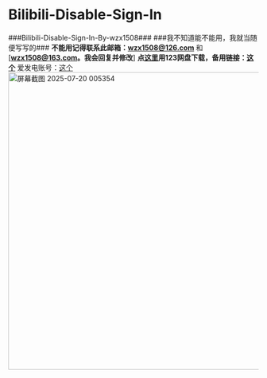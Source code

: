 # Bilibili-Disable-Sign-In
###Bilibili-Disable-Sign-In-By-wzx1508### 
###我不知道能不能用，我就当随便写写的###
**不能用记得联系此邮箱：[wzx1508@126.com](mailto:wzx1508@126.com)** 和 [**[wzx1508@163.com](mailto:wzx1508@163.com)。我会回复并修改**]
**点<a href="https://www.123912.com/s/V8qvTd-tQ8H">这里<a>用123网盘下载，备用链接：<a href="https://www.123865.com/s/V8qvTd-tQ8H">这个<a>**
爱发电账号：<a href="https://afdian.com/a/wzx1508">这个<a>
<img width="685" height="598" alt="屏幕截图 2025-07-20 005354" src="https://github.com/user-attachments/assets/9fa07870-6cc3-48e1-8ccc-bb66210f52e9" />
